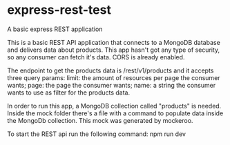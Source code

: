 # express-rest-test
A basic express REST application

This is a basic REST API application that connects to a MongoDB database and delivers data about products.
This app hasn't got any type of security, so any consumer can fetch it's data. CORS is already enabled.

The endpoint to get the products data is /rest/v1/products and it accepts three query params:
limit: the amount of resources per page the consumer wants;
page: the page the consumer wants;
name: a string the consumer wants to use as filter for the products data.

In order to run this app, a MongoDB collection called "products" is needed. Inside the mock folder there's
a file with a command to populate data inside the MongoDb collection. This mock was generated by mockeroo.

To start the REST api run the following command:
npm run dev
